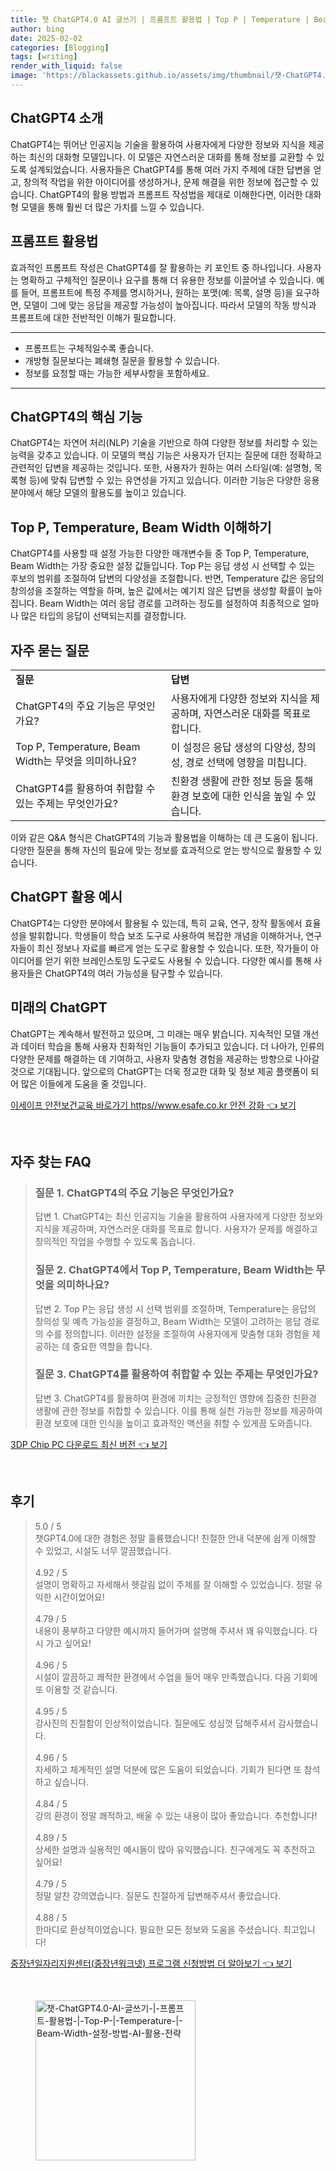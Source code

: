 ```yaml
---
title: 챗 ChatGPT4.0 AI 글쓰기 | 프롬프트 활용법 | Top P | Temperature | Beam Width 설정 방법 AI 활용 전략
author: bing
date: 2025-02-02
categories: [Blogging]
tags: [writing]
render_with_liquid: false
image: 'https://blackassets.github.io/assets/img/thumbnail/챗-ChatGPT4.0-AI-글쓰기-|-프롬프트-활용법-|-Top-P-|-Temperature-|-Beam-Width-설정-방법-AI-활용-전략.webp'
---
```



<h2 id='ChatGPT4 소개'>ChatGPT4 소개</h2>

<p>ChatGPT4는 뛰어난 인공지능 기술을 활용하여 사용자에게 다양한 정보와 지식을 제공하는 최신의 대화형 모델입니다. 이 모델은 자연스러운 대화를 통해 정보를 교환할 수 있도록 설계되었습니다. 사용자들은 ChatGPT4를 통해 여러 가지 주제에 대한 답변을 얻고, 창의적 작업을 위한 아이디어를 생성하거나, 문제 해결을 위한 정보에 접근할 수 있습니다. ChatGPT4의 활용 방법과 프롬프트 작성법을 제대로 이해한다면, 이러한 대화형 모델을 통해 훨씬 더 많은 가치를 느낄 수 있습니다.</p>

<h2 id='프롬프트 활용법'>프롬프트 활용법</h2>

<p>효과적인 프롬프트 작성은 ChatGPT4를 잘 활용하는 키 포인트 중 하나입니다. 사용자는 명확하고 구체적인 질문이나 요구를 통해 더 유용한 정보를 이끌어낼 수 있습니다. 예를 들어, 프롬프트에 특정 주제를 명시하거나, 원하는 포맷(예: 목록, 설명 등)을 요구하면, 모델이 그에 맞는 응답을 제공할 가능성이 높아집니다. 따라서 모델의 작동 방식과 프롬프트에 대한 전반적인 이해가 필요합니다.</p>

<hr />

<ul>
    <li>프롬프트는 구체적일수록 좋습니다.</li>
    <li>개방형 질문보다는 폐쇄형 질문을 활용할 수 있습니다.</li>
    <li>정보를 요청할 때는 가능한 세부사항을 포함하세요.</li>
</ul>

<hr />

<h2 id='ChatGPT4의 핵심 기능'>ChatGPT4의 핵심 기능</h2>

<p>ChatGPT4는 자연어 처리(NLP) 기술을 기반으로 하여 다양한 정보를 처리할 수 있는 능력을 갖추고 있습니다. 이 모델의 핵심 기능은 사용자가 던지는 질문에 대한 정확하고 관련적인 답변을 제공하는 것입니다. 또한, 사용자가 원하는 여러 스타일(예: 설명형, 목록형 등)에 맞춰 답변할 수 있는 유연성을 가지고 있습니다. 이러한 기능은 다양한 응용 분야에서 해당 모델의 활용도를 높이고 있습니다.</p>

<h2 id='Top P, Temperature, Beam Width 이해하기'>Top P, Temperature, Beam Width 이해하기</h2>

<p>ChatGPT4를 사용할 때 설정 가능한 다양한 매개변수들 중 Top P, Temperature, Beam Width는 가장 중요한 설정 값들입니다. Top P는 응답 생성 시 선택할 수 있는 후보의 범위를 조절하여 답변의 다양성을 조절합니다. 반면, Temperature 값은 응답의 창의성을 조절하는 역할을 하며, 높은 값에서는 예기치 않은 답변을 생성할 확률이 높아집니다. Beam Width는 여러 응답 경로를 고려하는 정도를 설정하여 최종적으로 얼마나 많은 타입의 응답이 선택되는지를 결정합니다.</p>

<h2 id='자주 묻는 질문'>자주 묻는 질문</h2>

<table>
    <tr>
        <td><b>질문</b></td>
        <td><b>답변</b></td>
    </tr>
    <tr>
        <td>ChatGPT4의 주요 기능은 무엇인가요?</td>
        <td>사용자에게 다양한 정보와 지식을 제공하며, 자연스러운 대화를 목표로 합니다.</td>
    </tr>
    <tr>
        <td>Top P, Temperature, Beam Width는 무엇을 의미하나요?</td>
        <td>이 설정은 응답 생성의 다양성, 창의성, 경로 선택에 영향을 미칩니다.</td>
    </tr>
    <tr>
        <td>ChatGPT4를 활용하여 취합할 수 있는 주제는 무엇인가요?</td>
        <td>친환경 생활에 관한 정보 등을 통해 환경 보호에 대한 인식을 높일 수 있습니다.</td>
    </tr>
</table>

<p>이와 같은 Q&A 형식은 ChatGPT4의 기능과 활용법을 이해하는 데 큰 도움이 됩니다. 다양한 질문을 통해 자신의 필요에 맞는 정보를 효과적으로 얻는 방식으로 활용할 수 있습니다.</p>

<h2 id='ChatGPT 활용 예시'>ChatGPT 활용 예시</h2>

<p>ChatGPT4는 다양한 분야에서 활용될 수 있는데, 특히 교육, 연구, 창작 활동에서 효율성을 발휘합니다. 학생들이 학습 보조 도구로 사용하여 복잡한 개념을 이해하거나, 연구자들이 최신 정보나 자료를 빠르게 얻는 도구로 활용할 수 있습니다. 또한, 작가들이 아이디어를 얻기 위한 브레인스토밍 도구로도 사용될 수 있습니다. 다양한 예시를 통해 사용자들은 ChatGPT4의 여러 가능성을 탐구할 수 있습니다.</p>

<h2 id='미래의 ChatGPT'>미래의 ChatGPT</h2>

<p>ChatGPT는 계속해서 발전하고 있으며, 그 미래는 매우 밝습니다. 지속적인 모델 개선과 데이터 학습을 통해 사용자 친화적인 기능들이 추가되고 있습니다. 더 나아가, 인류의 다양한 문제를 해결하는 데 기여하고, 사용자 맞춤형 경험을 제공하는 방향으로 나아갈 것으로 기대됩니다. 앞으로의 ChatGPT는 더욱 정교한 대화 및 정보 제공 플랫폼이 되어 많은 이들에게 도움을 줄 것입니다.</p>


<p><a class="click-button" title="이세이프 안전보건교육 바로가기 https//www.esafe.co.kr 안전 강화" href="https://blackassets.github.io/posts/%EC%9D%B4%EC%84%B8%EC%9D%B4%ED%94%84-%EC%95%88%EC%A0%84%EB%B3%B4%EA%B1%B4%EA%B5%90%EC%9C%A1-%EB%B0%94%EB%A1%9C%EA%B0%80%EA%B8%B0-httpswww.esafe.co.kr-%EC%95%88%EC%A0%84-%EA%B0%95%ED%99%94/" rel="dofollow">이세이프 안전보건교육 바로가기 https//www.esafe.co.kr 안전 강화 👈 보기</a></p><br>
<h2 id='자주_찾는_FAQ'>자주 찾는 FAQ</h2>
<div itemscope="" itemtype="https://schema.org/FAQPage"> 
<blockquote> 
<div itemscope="" itemprop="mainEntity" itemtype="https://schema.org/Question"> 
<h3 itemprop="name">질문 1. ChatGPT4의 주요 기능은 무엇인가요?</h3> 
<div itemscope="" itemprop="acceptedAnswer" itemtype="https://schema.org/Answer"> 
<span itemprop="text"> 
<p>답변 1. ChatGPT4는 최신 인공지능 기술을 활용하여 사용자에게 다양한 정보와 지식을 제공하며, 자연스러운 대화를 목표로 합니다. 사용자가 문제를 해결하고 창의적인 작업을 수행할 수 있도록 돕습니다.</p> 
</span> 
</div> 
</div> 
<div itemscope="" itemprop="mainEntity" itemtype="https://schema.org/Question"> 
<h3 itemprop="name">질문 2. ChatGPT4에서 Top P, Temperature, Beam Width는 무엇을 의미하나요?</h3> 
<div itemscope="" itemprop="acceptedAnswer" itemtype="https://schema.org/Answer"> 
<span itemprop="text"> 
<p>답변 2. Top P는 응답 생성 시 선택 범위를 조절하며, Temperature는 응답의 창의성 및 예측 가능성을 결정하고, Beam Width는 모델이 고려하는 응답 경로의 수를 정의합니다. 이러한 설정을 조절하여 사용자에게 맞춤형 대화 경험을 제공하는 데 중요한 역할을 합니다.</p> 
</span> 
</div> 
</div> 
<div itemscope="" itemprop="mainEntity" itemtype="https://schema.org/Question"> 
<h3 itemprop="name">질문 3. ChatGPT4를 활용하여 취합할 수 있는 주제는 무엇인가요?</h3> 
<div itemscope="" itemprop="acceptedAnswer" itemtype="https://schema.org/Answer"> 
<span itemprop="text"> 
<p>답변 3. ChatGPT4를 활용하여 환경에 끼치는 긍정적인 영향에 집중한 친환경 생활에 관한 정보를 취합할 수 있습니다. 이를 통해 실천 가능한 정보를 제공하여 환경 보호에 대한 인식을 높이고 효과적인 액션을 취할 수 있게끔 도와줍니다.</p> 
</span> 
</div> 
</div> 
</blockquote> 
</div>
<p><a class="click-button" title="3DP Chip PC 다운로드 최신 버전" href="https://blackassets.github.io/posts/3DP-Chip-PC-%EB%8B%A4%EC%9A%B4%EB%A1%9C%EB%93%9C-%EC%B5%9C%EC%8B%A0-%EB%B2%84%EC%A0%84/" rel="dofollow">3DP Chip PC 다운로드 최신 버전 👈 보기</a></p><br>
<h2 id='후기'>후기</h2>
<div itemscope itemtype="https://schema.org/Product">
  <blockquote>
  <div itemprop="review" itemscope itemtype="https://schema.org/Review">
      <div itemprop="reviewRating" itemscope itemtype="https://schema.org/Rating"> <span itemprop="ratingValue">5.0</span> / <span itemprop="bestRating">5</span> </div>
      <span itemprop="reviewBody">챗GPT4.0에 대한 경험은 정말 훌륭했습니다! 친절한 안내 덕분에 쉽게 이해할 수 있었고, 시설도 너무 깔끔했습니다.</span>
  </div>
  <br>
  <div itemprop="review" itemscope itemtype="https://schema.org/Review">
      <div itemprop="reviewRating" itemscope itemtype="https://schema.org/Rating"> <span itemprop="ratingValue">4.92</span> / <span itemprop="bestRating">5</span> </div>
      <span itemprop="reviewBody">설명이 명확하고 자세해서 헷갈림 없이 주제를 잘 이해할 수 있었습니다. 정말 유익한 시간이었어요!</span>
  </div>
  <br>
  <div itemprop="review" itemscope itemtype="https://schema.org/Review">
      <div itemprop="reviewRating" itemscope itemtype="https://schema.org/Rating"> <span itemprop="ratingValue">4.79</span> / <span itemprop="bestRating">5</span> </div>
      <span itemprop="reviewBody">내용이 풍부하고 다양한 예시까지 들어가며 설명해 주셔서 꽤 유익했습니다. 다시 가고 싶어요!</span>
  </div>
  <br>
  <div itemprop="review" itemscope itemtype="https://schema.org/Review">
      <div itemprop="reviewRating" itemscope itemtype="https://schema.org/Rating"> <span itemprop="ratingValue">4.96</span> / <span itemprop="bestRating">5</span> </div>
      <span itemprop="reviewBody">시설이 깔끔하고 쾌적한 환경에서 수업을 들어 매우 만족했습니다. 다음 기회에 또 이용할 것 같습니다.</span>
  </div>
  <br>
  <div itemprop="review" itemscope itemtype="https://schema.org/Review">
      <div itemprop="reviewRating" itemscope itemtype="https://schema.org/Rating"> <span itemprop="ratingValue">4.95</span> / <span itemprop="bestRating">5</span> </div>
      <span itemprop="reviewBody">강사진의 친절함이 인상적이었습니다. 질문에도 성심껏 답해주셔서 감사했습니다.</span>
  </div>
  <br>
  <div itemprop="review" itemscope itemtype="https://schema.org/Review">
      <div itemprop="reviewRating" itemscope itemtype="https://schema.org/Rating"> <span itemprop="ratingValue">4.96</span> / <span itemprop="bestRating">5</span> </div>
      <span itemprop="reviewBody">자세하고 체계적인 설명 덕분에 많은 도움이 되었습니다. 기회가 된다면 또 참석하고 싶습니다.</span>
  </div>
  <br>
  <div itemprop="review" itemscope itemtype="https://schema.org/Review">
      <div itemprop="reviewRating" itemscope itemtype="https://schema.org/Rating"> <span itemprop="ratingValue">4.84</span> / <span itemprop="bestRating">5</span> </div>
      <span itemprop="reviewBody">강의 환경이 정말 쾌적하고, 배울 수 있는 내용이 많아 좋았습니다. 추천합니다!</span>
  </div>
  <br>
  <div itemprop="review" itemscope itemtype="https://schema.org/Review">
      <div itemprop="reviewRating" itemscope itemtype="https://schema.org/Rating"> <span itemprop="ratingValue">4.89</span> / <span itemprop="bestRating">5</span> </div>
      <span itemprop="reviewBody">상세한 설명과 실용적인 예시들이 많아 유익했습니다. 친구에게도 꼭 추천하고 싶어요!</span>
  </div>
  <br>
  <div itemprop="review" itemscope itemtype="https://schema.org/Review">
      <div itemprop="reviewRating" itemscope itemtype="https://schema.org/Rating"> <span itemprop="ratingValue">4.79</span> / <span itemprop="bestRating">5</span> </div>
      <span itemprop="reviewBody">정말 알찬 강의였습니다. 질문도 친절하게 답변해주셔서 좋았습니다.</span>
  </div>
  <br>
  <div itemprop="review" itemscope itemtype="https://schema.org/Review">
      <div itemprop="reviewRating" itemscope itemtype="https://schema.org/Rating"> <span itemprop="ratingValue">4.88</span> / <span itemprop="bestRating">5</span> </div>
      <span itemprop="reviewBody">한마디로 환상적이었습니다. 필요한 모든 정보와 도움을 주셨습니다. 최고입니다!</span>
  </div>
  </blockquote>
</div>
<p><a class="click-button" title="중장년일자리지원센터(중장년워크넷) 프로그램 신청방법 더 알아보기" href="https://blackassets.github.io/posts/%EC%A4%91%EC%9E%A5%EB%85%84%EC%9D%BC%EC%9E%90%EB%A6%AC%EC%A7%80%EC%9B%90%EC%84%BC%ED%84%B0(%EC%A4%91%EC%9E%A5%EB%85%84%EC%9B%8C%ED%81%AC%EB%84%B7)-%ED%94%84%EB%A1%9C%EA%B7%B8%EB%9E%A8-%EC%8B%A0%EC%B2%AD%EB%B0%A9%EB%B2%95-%EB%8D%94-%EC%95%8C%EC%95%84%EB%B3%B4%EA%B8%B0/" rel="dofollow">중장년일자리지원센터(중장년워크넷) 프로그램 신청방법 더 알아보기 👈 보기</a></p><br>
<figure class="image"><img src="https://blackassets.github.io/assets/img/thumbnail/챗-ChatGPT4.0-AI-글쓰기-|-프롬프트-활용법-|-Top-P-|-Temperature-|-Beam-Width-설정-방법-AI-활용-전략.webp" alt="챗-ChatGPT4.0-AI-글쓰기-|-프롬프트-활용법-|-Top-P-|-Temperature-|-Beam-Width-설정-방법-AI-활용-전략" width="256" height="256"></figure>